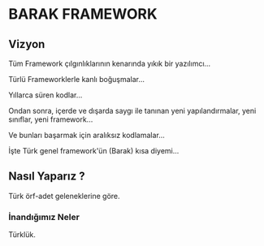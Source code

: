 # BARAK FRAMEWORK

## Vizyon

Tüm Framework çılgınlıklarının kenarında yıkık bir yazılımcı...

Türlü Frameworklerle kanlı boğuşmalar...

Yıllarca süren kodlar...

Ondan sonra, içerde ve dışarda saygı ile tanınan yeni yapılandırmalar, yeni sınıflar, yeni framework...

Ve bunları başarmak için aralıksız kodlamalar...

İşte Türk genel framework'ün (Barak) kısa diyemi...

## Nasıl Yaparız ?

Türk örf-adet geleneklerine göre.

### İnandığımız Neler

Türklük.
